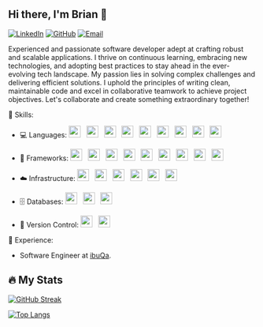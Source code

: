 ## Hi there, I'm Brian 👋

[![LinkedIn](https://img.shields.io/badge/LinkedIn-Connect-blue?style=for-the-badge&logo=linkedin)](https://www.linkedin.com/in/brian-njuguna-37535221a/)
[![GitHub](https://img.shields.io/badge/GitHub-Profile-black?style=for-the-badge&logo=github)](https://github.com/njuguna-brian/)
[![Email](https://img.shields.io/badge/Email-Contact-red?style=for-the-badge&logo=mail)](mailto:njugunabrian31@gmail.com)


Experienced and passionate software developer adept at crafting robust and scalable applications. I thrive on continuous learning, embracing new technologies, and adopting best practices to stay ahead in the ever-evolving tech landscape. My passion lies in solving complex challenges and delivering efficient solutions. I uphold the principles of writing clean, maintainable code and excel in collaborative teamwork to achieve project objectives. Let's collaborate and create something extraordinary together!

🔧 Skills: 
- 💻 Languages: 
  <img src="https://img.shields.io/badge/Python-%2314354C.svg?style=for-the-badge&logo=python&logoColor=white" height="24"/> &nbsp;
  <img src="https://img.shields.io/badge/Java-%23ED8B00.svg?style=for-the-badge&logo=java&logoColor=white" height="24"/> &nbsp;
  <img src="https://img.shields.io/badge/kotlin-%230095D5.svg?&style=for-the-badge&logo=kotlin&logoColor=white" height="24"/> &nbsp;
  <img src="https://img.shields.io/badge/dart-%230175C2.svg?&style=for-the-badge&logo=dart&logoColor=white" height="24"/> &nbsp;
  <img src="https://img.shields.io/badge/javascript%20-%23323330.svg?&style=for-the-badge&logo=javascript&logoColor=%23F7DF1E" height="24"/> &nbsp;
  <img src="https://img.shields.io/badge/markdown-%23000000.svg?&style=for-the-badge&logo=markdown&logoColor=white" height="24"/> &nbsp;
  <img src="https://img.shields.io/badge/shell_script%20-%23121011.svg?&style=for-the-badge&logo=gnu-bash&logoColor=white" height="24"/> &nbsp;
  <img src="https://img.shields.io/badge/html5%20-%23E34F26.svg?&style=for-the-badge&logo=html5&logoColor=white" height="24"/> &nbsp;
  <img src="https://img.shields.io/badge/css3%20-%231572B6.svg?&style=for-the-badge&logo=css3&logoColor=white" height="24"/> 
- 🚀 Frameworks:
  <img src="https://img.shields.io/badge/django%20-%23092E20.svg?&style=for-the-badge&logo=django&logoColor=white" height="24"/> &nbsp;
  <img src="https://img.shields.io/badge/FastAPI-%230D96F6.svg?style=for-the-badge&logo=fastapi&logoColor=white" height="24"/> &nbsp;
  <img src="https://img.shields.io/badge/Celery-%2348B648.svg?style=for-the-badge&logo=celery&logoColor=white" height="24"/> &nbsp;
  <img src="https://img.shields.io/badge/Flutter%20-%2302569B.svg?&style=for-the-badge&logo=Flutter&logoColor=white" height="24"/> &nbsp;
  <img src="https://img.shields.io/badge/React-%2361DAFB.svg?style=for-the-badge&logo=react&logoColor=black" height="24" height="24"/> &nbsp;
  <img src="https://img.shields.io/badge/tailwindcss%20-%2338B2AC.svg?&style=for-the-badge&logo=tailwind-css&logoColor=white" height="24"/> &nbsp;
  <img src="https://img.shields.io/badge/bootstrap%20-%23563D7C.svg?&style=for-the-badge&logo=bootstrap&logoColor=white" height="24"/> &nbsp;
  <img src="https://img.shields.io/badge/jquery%20-%230769AD.svg?&style=for-the-badge&logo=jquery&logoColor=white" height="24"/> &nbsp;
  <img src="https://img.shields.io/badge/webpack%20-%238DD6F9.svg?&style=for-the-badge&logo=webpack&logoColor=black" height="24"/>
- ☁️ Infrastructure: 
  <img src="https://img.shields.io/badge/AWS-%23232F3E.svg?style=for-the-badge&logo=amazon-aws&logoColor=white" height="24"/> &nbsp;
  <img src="https://img.shields.io/badge/Google%20Cloud%20-%234285F4.svg?&style=for-the-badge&logo=google-cloud&logoColor=white" height="24"/> &nbsp;
  <img src="https://img.shields.io/badge/firebase%20-%23039BE5.svg?&style=for-the-badge&logo=firebase" height="24"/> &nbsp;
  <img src="https://img.shields.io/badge/Terraform-%23623CE4.svg?style=for-the-badge&logo=terraform&logoColor=white" height="24"/> &nbsp;
  <img src="https://img.shields.io/badge/Docker-%232496ED.svg?style=for-the-badge&logo=docker&logoColor=white" height="24"/> &nbsp;
  <img src="https://img.shields.io/badge/kubernetes%20-%23326ce5.svg?&style=for-the-badge&logo=kubernetes&logoColor=white" height="24"/>
- 🗄️ Databases: 
  <img src="https://img.shields.io/badge/PostgreSQL-%23336791.svg?style=for-the-badge&logo=postgresql&logoColor=white" height="24"/> &nbsp;
  <img src="https://img.shields.io/badge/Redis-%23DC382D.svg?style=for-the-badge&logo=redis&logoColor=white" height="24"/> &nbsp;
  <img src="https://img.shields.io/badge/MongoDB-%2347A248.svg?style=for-the-badge&logo=mongodb&logoColor=white" height="24"/> &nbsp;

- 💾 Version Control:
  <img src="https://img.shields.io/badge/git%20-%23F05033.svg?&style=for-the-badge&logo=git&logoColor=white" height="24"/> &nbsp;
  <img src="https://img.shields.io/badge/github%20-%23121011.svg?&style=for-the-badge&logo=github&logoColor=white" height="24"/>

  
💼 Experience:
- Software Engineer at [ibuQa](https://www.ibuqa.io/).


## 🔥 My Stats

[![GitHub Streak](http://github-readme-streak-stats.herokuapp.com?user=njuguna-brian&theme=dark&background=000000)](https://git.io/streak-stats)

[![Top Langs](https://github-readme-stats.vercel.app/api/top-langs/?username=njuguna-brian&layout=compact&theme=vision-friendly-dark)](https://github.com/njuguna-brian/github-readme-stats)
